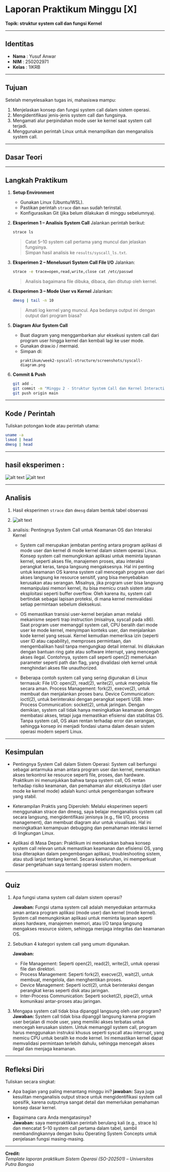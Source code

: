 
# Laporan Praktikum Minggu [X]
**Topik: struktur system call dan fungsi Kernel**

---

## Identitas
- **Nama**  : Yusuf Anwar  
- **NIM**   : 250202971 
- **Kelas** : 1IKRB

---

## Tujuan
Setelah menyelesaikan tugas ini, mahasiswa mampu:
1. Menjelaskan konsep dan fungsi system call dalam sistem operasi.
2. Mengidentifikasi jenis-jenis system call dan fungsinya.
3. Mengamati alur perpindahan mode user ke kernel saat system call terjadi.
4. Menggunakan perintah Linux untuk menampilkan dan menganalisis system call.
---

## Dasar Teori

---

## Langkah Praktikum
1. **Setup Environment**
   - Gunakan Linux (Ubuntu/WSL).
   - Pastikan perintah `strace` dan `man` sudah terinstal.
   - Konfigurasikan Git (jika belum dilakukan di minggu sebelumnya).

2. **Eksperimen 1 – Analisis System Call**
   Jalankan perintah berikut:
   ```bash
   strace ls
   ```
   > Catat 5–10 system call pertama yang muncul dan jelaskan fungsinya.  
   Simpan hasil analisis ke `results/syscall_ls.txt`.

3. **Eksperimen 2 – Menelusuri System Call File I/O**
   Jalankan:
   ```bash
   strace -e trace=open,read,write,close cat /etc/passwd
   ```
   > Analisis bagaimana file dibuka, dibaca, dan ditutup oleh kernel.

4. **Eksperimen 3 – Mode User vs Kernel**
   Jalankan:
   ```bash
   dmesg | tail -n 10
   ```
   > Amati log kernel yang muncul. Apa bedanya output ini dengan output dari program biasa?

5. **Diagram Alur System Call**
   - Buat diagram yang menggambarkan alur eksekusi system call dari program user hingga kernel dan kembali lagi ke user mode.
   - Gunakan draw.io / mermaid.
   - Simpan di:
     ```
     praktikum/week2-syscall-structure/screenshots/syscall-diagram.png
     ```

6. **Commit & Push**
   ```bash
   git add .
   git commit -m "Minggu 2 - Struktur System Call dan Kernel Interaction"
   git push origin main
   ```
   
---

## Kode / Perintah
Tuliskan potongan kode atau perintah utama:
```bash
uname -a
lsmod | head
dmesg | head
```

---

##  hasil eksperimen :
![alt text](screenshots/strace.png)
![alt text](screenshots/dmesg.png)


---

## Analisis
1. Hasil eksperimen ```strace``` dan ```dmesg``` dalam bentuk tabel observasi
   


2. ![alt text](screenshots/systemcall.png)


3. analisis: Pentingnya System Call untuk Keamanan OS dan Interaksi Kernel
   - System call merupakan jembatan penting antara program aplikasi di mode user dan kernel di mode kernel dalam sistem operasi Linux. Konsep system call memungkinkan aplikasi untuk meminta layanan kernel, seperti akses file, manajemen proses, atau interaksi perangkat keras, tanpa langsung mengaksesnya. Hal ini penting untuk keamanan OS karena system call mencegah program user dari akses langsung ke resource sensitif, yang bisa menyebabkan kerusakan atau serangan. Misalnya, jika program user bisa langsung memanipulasi memori kernel, itu bisa memicu crash sistem atau eksploitasi seperti buffer overflow. Oleh karena itu, system call bertindak sebagai lapisan proteksi, di mana kernel memvalidasi setiap permintaan sebelum dieksekusi.

   - OS memastikan transisi user-kernel berjalan aman melalui mekanisme seperti trap instruction (misalnya, syscall pada x86). Saat program user memanggil system call, CPU beralih dari mode user ke mode kernel, menyimpan konteks user, dan menjalankan kode kernel yang sesuai. Kernel kemudian memeriksa izin (seperti user ID atau capability), memproses permintaan, dan mengembalikan hasil tanpa mengungkap detail internal. Ini dilakukan dengan bantuan ring gate atau software interrupt, yang mencegah akses ilegal. Contohnya, system call seperti open(2) memerlukan parameter seperti path dan flag, yang divalidasi oleh kernel untuk menghindari akses file unauthorized.

   - Beberapa contoh system call yang sering digunakan di Linux termasuk:
     File I/O: open(2), read(2), write(2), untuk mengelola file secara aman.
     Process Management: fork(2), execve(2), untuk membuat dan menjalankan proses baru.
     Device Communication: ioctl(2), untuk berinteraksi dengan perangkat seperti USB.
     Inter-Process Communication: socket(2), untuk jaringan.
     Dengan demikian, system call tidak hanya meningkatkan keamanan dengan membatasi akses, tetapi juga memastikan efisiensi dan stabilitas OS. Tanpa system call, OS akan rentan terhadap error dan serangan, sehingga konsep ini menjadi fondasi utama dalam desain sistem operasi modern seperti Linux.

---

## Kesimpulan
- Pentingnya System Call dalam Sistem Operasi: System call berfungsi sebagai antarmuka aman antara program user dan kernel, memastikan akses terkontrol ke resource seperti file, proses, dan hardware. Praktikum ini menunjukkan bahwa tanpa system call, OS rentan terhadap risiko keamanan, dan pemahaman alur eksekusinya (dari user mode ke kernel mode) adalah kunci untuk pengembangan software yang stabil.

- Keterampilan Praktis yang Diperoleh: Melalui eksperimen seperti menggunakan strace dan dmesg, saya belajar menganalisis system call secara langsung, mengidentifikasi jenisnya (e.g., file I/O, process management), dan membuat diagram alur untuk visualisasi. Hal ini meningkatkan kemampuan debugging dan pemahaman interaksi kernel di lingkungan Linux.

- Aplikasi di Masa Depan: Praktikum ini menekankan bahwa konsep system call relevan untuk memastikan keamanan dan efisiensi OS, yang bisa diterapkan dalam pengembangan aplikasi, troubleshooting sistem, atau studi lanjut tentang kernel. Secara keseluruhan, ini memperkuat dasar pengetahuan saya tentang operasi sistem modern.
  
---

## Quiz
1. Apa fungsi utama system call dalam sistem operasi? 

   **Jawaban:**  Fungsi utama system call adalah menyediakan antarmuka aman antara program aplikasi (mode user) dan kernel (mode kernel). System call memungkinkan aplikasi untuk meminta layanan seperti akses hardware, manajemen memori, atau I/O tanpa langsung mengakses resource sistem, sehingga menjaga integritas dan keamanan OS.
2. Sebutkan 4 kategori system call yang umum digunakan. 

   **Jawaban:**  
   - File Management: Seperti open(2), read(2), write(2), untuk operasi file dan direktori.
   - Process Management: Seperti fork(2), execve(2), wait(2), untuk membuat, mengelola, dan menghentikan proses.
   - Device Management: Seperti ioctl(2), untuk berinteraksi dengan perangkat keras seperti disk atau jaringan.
   - Inter-Process Communication: Seperti socket(2), pipe(2), untuk komunikasi antar-proses atau jaringan.
3. Mengapa system call tidak bisa dipanggil langsung oleh user program? 
   **Jawaban:**  System call tidak bisa dipanggil langsung karena program user berjalan di mode user, yang memiliki akses terbatas untuk mencegah kerusakan sistem. Untuk memanggil system call, program harus menggunakan instruksi khusus seperti syscall atau interrupt, yang memicu CPU untuk beralih ke mode kernel. Ini memastikan kernel dapat memvalidasi permintaan terlebih dahulu, sehingga mencegah akses ilegal dan menjaga keamanan.



---

## Refleksi Diri
Tuliskan secara singkat:
- Apa bagian yang paling menantang minggu ini?
**jawaban:** Saya juga kesulitan menganalisis output strace untuk mengidentifikasi system call spesifik, karena outputnya sangat detail dan memerlukan pemahaman konsep dasar kernel.
  
- Bagaimana cara Anda mengatasinya?  
**Jawaban:** saya mempraktikkan perintah berulang kali (e.g., strace ls) dan mencatat 5–10 system call pertama dalam tabel, sambil membandingkannya dengan buku Operating System Concepts untuk penjelasan fungsi masing-masing.
---

**Credit:**  
_Template laporan praktikum Sistem Operasi (SO-202501) – Universitas Putra Bangsa_
